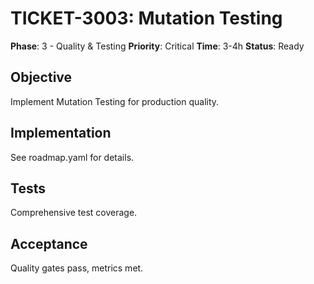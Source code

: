 # TICKET-3003: Mutation Testing

**Phase**: 3 - Quality & Testing
**Priority**: Critical
**Time**: 3-4h
**Status**: Ready

## Objective
Implement Mutation Testing for production quality.

## Implementation
See roadmap.yaml for details.

## Tests
Comprehensive test coverage.

## Acceptance
Quality gates pass, metrics met.
